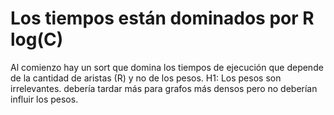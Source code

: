 # Los tiempos están dominados por R log(C)

Al comienzo hay un sort que domina los tiempos de ejecución que depende de la cantidad de aristas (R) y no de los pesos.
H1: Los pesos son irrelevantes. debería tardar más para grafos más densos pero no deberían influir los pesos.
